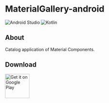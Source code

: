 # MaterialGallery-android  

![Android Studio](https://img.shields.io/badge/Android%20Studio-3.5%20-green.svg)
![Kotlin](https://img.shields.io/badge/kotlin-1.3.41-yellow.svg)

## About  
Catalog application of Material Components.  

## Download  

[<img src="https://play.google.com/intl/en_us/badges/images/generic/en_badge_web_generic.png"
alt="Get it on Google Play" height="80">](https://play.google.com/store/apps/details?id=com.numero.material_gallery)
